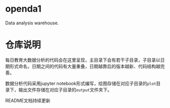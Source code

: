 # openda1
Data analysis warehouse.

# 仓库说明

每日教育大数据分析的代码会在这里呈现，主目录下会有若干子目录，子目录以日期形式命名，日期之间的代码有大量重叠，日期越靠后的版本越新、代码结构越完善。

数据分析代码采用jupyter notebook形式编写，绘图存储在对应子目录的`plot`目录下，输出文件存储在对应子目录的`output`文件夹下。

README文档持续更新
